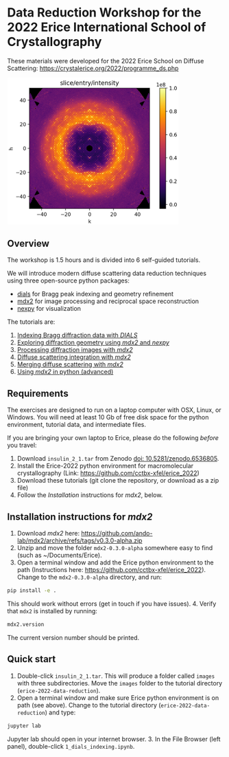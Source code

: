 # Data Reduction Workshop for the 2022 Erice International School of Crystallography

These materials were developed for the 2022 Erice School on Diffuse Scattering: https://crystalerice.org/2022/programme_ds.php

<img src="resources/insulin_slice.png" alt="INSULIN" width="400"/>

## Overview

The workshop is 1.5 hours and is divided into 6 self-guided tutorials.

We will introduce modern diffuse scattering data reduction techniques using three open-source python packages:
- [dials](https://dials.github.io/) for Bragg peak indexing and geometry refinement
- [mdx2](https://github.com/ando-Lab/mdx2) for image processing and reciprocal space reconstruction
- [nexpy](https://nexpy.github.io/nexpy/) for visualization

The tutorials are:

1. [Indexing Bragg diffraction data with *DIALS*](1_dials_indexing.ipynb)
1. [Exploring diffraction geometry using *mdx2* and *nexpy*](2_mdx2_geometry.ipynb)
1. [Processing diffraction images with *mdx2*](3_mdx2_data.ipynb)
1. [Diffuse scattering integration with *mdx2*](4_mdx2_integration.ipynb)
1. [Merging diffuse scattering with *mdx2*](5_mdx2_merging.ipynb)
1. [Using *mdx2* in python (advanced)](6_mdx2_python.ipynb)

## Requirements

The exercises are designed to run on a laptop computer with OSX, Linux, or Windows. You will need at least 10 Gb of free disk space for the python environment, tutorial data, and intermediate files.

If you are bringing your own laptop to Erice, please do the following *before* you travel:

1. Download `insulin_2_1.tar` from Zenodo [doi: 10.5281/zenodo.6536805](https://dx.doi.org/10.5281/zenodo.6536805).
2. Install the Erice-2022 python environment for macromolecular crystallography (Link: https://github.com/cctbx-xfel/erice_2022)
4. Download these tutorials (git clone the repository, or download as a zip file)
3. Follow the *Installation* instructions for *mdx2*, below.

## Installation instructions for *mdx2*

1. Download *mdx2* here: https://github.com/ando-lab/mdx2/archive/refs/tags/v0.3.0-alpha.zip
2. Unzip and move the folder `mdx2-0.3.0-alpha` somewhere easy to find (such as ~/Documents/Erice).
3. Open a terminal window and add the Erice python environment to the path (Instructions here: https://github.com/cctbx-xfel/erice_2022). Change to the `mdx2-0.3.0-alpha` directory, and run:
```bash
pip install -e .
```
This should work without errors (get in touch if you have issues).
4. Verify that `mdx2` is installed by running:
```bash
mdx2.version
```
The current version number should be printed.

## Quick start

1. Double-click `insulin_2_1.tar`. This will produce a folder called `images` with three subdirectories. Move the `images` folder to the tutorial directory (`erice-2022-data-reduction`).
2. Open a terminal window and make sure Erice python environment is on path (see above). Change to the tutorial directory (`erice-2022-data-reduction`) and type:
```bash
jupyter lab
```
Jupyter lab should open in your internet browser.
3. In the File Browser (left panel), double-click `1_dials_indexing.ipynb`.
